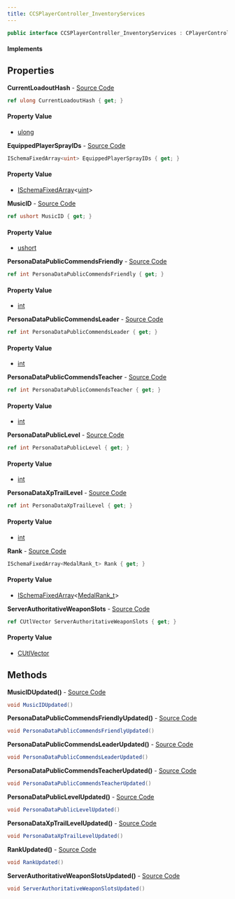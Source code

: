 ```yaml
---
title: CCSPlayerController_InventoryServices
---
```


```csharp
public interface CCSPlayerController_InventoryServices : CPlayerControllerComponent, ISchemaClass<CPlayerControllerComponent>, ISchemaClass<CCSPlayerController_InventoryServices>, ISchemaField, ISchemaClass, INativeHandle
```

#### Implements

## Properties

**CurrentLoadoutHash** - [Source Code](https://github.com/swiftly-solution/swiftlys2/blob/master/managed/src/SwiftlyS2.Generated/Schemas/Interfaces/CCSPlayerController_InventoryServices.cs#L32)

```csharp
ref ulong CurrentLoadoutHash { get; }
```

#### Property Value

- [ulong](https://learn.microsoft.com/dotnet/api/system.uint64)

**EquippedPlayerSprayIDs** - [Source Code](https://github.com/swiftly-solution/swiftlys2/blob/master/managed/src/SwiftlyS2.Generated/Schemas/Interfaces/CCSPlayerController_InventoryServices.cs#L30)

```csharp
ISchemaFixedArray<uint> EquippedPlayerSprayIDs { get; }
```

#### Property Value

- [ISchemaFixedArray](/docs/api/shared/schemas/ischemafixedarray-1)<[uint](https://learn.microsoft.com/dotnet/api/system.uint32)>

**MusicID** - [Source Code](https://github.com/swiftly-solution/swiftlys2/blob/master/managed/src/SwiftlyS2.Generated/Schemas/Interfaces/CCSPlayerController_InventoryServices.cs#L16)

```csharp
ref ushort MusicID { get; }
```

#### Property Value

- [ushort](https://learn.microsoft.com/dotnet/api/system.uint16)

**PersonaDataPublicCommendsFriendly** - [Source Code](https://github.com/swiftly-solution/swiftlys2/blob/master/managed/src/SwiftlyS2.Generated/Schemas/Interfaces/CCSPlayerController_InventoryServices.cs#L26)

```csharp
ref int PersonaDataPublicCommendsFriendly { get; }
```

#### Property Value

- [int](https://learn.microsoft.com/dotnet/api/system.int32)

**PersonaDataPublicCommendsLeader** - [Source Code](https://github.com/swiftly-solution/swiftlys2/blob/master/managed/src/SwiftlyS2.Generated/Schemas/Interfaces/CCSPlayerController_InventoryServices.cs#L22)

```csharp
ref int PersonaDataPublicCommendsLeader { get; }
```

#### Property Value

- [int](https://learn.microsoft.com/dotnet/api/system.int32)

**PersonaDataPublicCommendsTeacher** - [Source Code](https://github.com/swiftly-solution/swiftlys2/blob/master/managed/src/SwiftlyS2.Generated/Schemas/Interfaces/CCSPlayerController_InventoryServices.cs#L24)

```csharp
ref int PersonaDataPublicCommendsTeacher { get; }
```

#### Property Value

- [int](https://learn.microsoft.com/dotnet/api/system.int32)

**PersonaDataPublicLevel** - [Source Code](https://github.com/swiftly-solution/swiftlys2/blob/master/managed/src/SwiftlyS2.Generated/Schemas/Interfaces/CCSPlayerController_InventoryServices.cs#L20)

```csharp
ref int PersonaDataPublicLevel { get; }
```

#### Property Value

- [int](https://learn.microsoft.com/dotnet/api/system.int32)

**PersonaDataXpTrailLevel** - [Source Code](https://github.com/swiftly-solution/swiftlys2/blob/master/managed/src/SwiftlyS2.Generated/Schemas/Interfaces/CCSPlayerController_InventoryServices.cs#L28)

```csharp
ref int PersonaDataXpTrailLevel { get; }
```

#### Property Value

- [int](https://learn.microsoft.com/dotnet/api/system.int32)

**Rank** - [Source Code](https://github.com/swiftly-solution/swiftlys2/blob/master/managed/src/SwiftlyS2.Generated/Schemas/Interfaces/CCSPlayerController_InventoryServices.cs#L18)

```csharp
ISchemaFixedArray<MedalRank_t> Rank { get; }
```

#### Property Value

- [ISchemaFixedArray](/docs/api/shared/schemas/ischemafixedarray-1)<[MedalRank_t](/docs/api/shared/schemadefinitions/medalrank_t)>

**ServerAuthoritativeWeaponSlots** - [Source Code](https://github.com/swiftly-solution/swiftlys2/blob/master/managed/src/SwiftlyS2.Generated/Schemas/Interfaces/CCSPlayerController_InventoryServices.cs#L35)

```csharp
ref CUtlVector ServerAuthoritativeWeaponSlots { get; }
```

#### Property Value

- [CUtlVector](/docs/api/shared/natives/cutlvector)

## Methods

**MusicIDUpdated()** - [Source Code](https://github.com/swiftly-solution/swiftlys2/blob/master/managed/src/SwiftlyS2.Generated/Schemas/Interfaces/CCSPlayerController_InventoryServices.cs#L37)

```csharp
void MusicIDUpdated()
```

**PersonaDataPublicCommendsFriendlyUpdated()** - [Source Code](https://github.com/swiftly-solution/swiftlys2/blob/master/managed/src/SwiftlyS2.Generated/Schemas/Interfaces/CCSPlayerController_InventoryServices.cs#L42)

```csharp
void PersonaDataPublicCommendsFriendlyUpdated()
```

**PersonaDataPublicCommendsLeaderUpdated()** - [Source Code](https://github.com/swiftly-solution/swiftlys2/blob/master/managed/src/SwiftlyS2.Generated/Schemas/Interfaces/CCSPlayerController_InventoryServices.cs#L40)

```csharp
void PersonaDataPublicCommendsLeaderUpdated()
```

**PersonaDataPublicCommendsTeacherUpdated()** - [Source Code](https://github.com/swiftly-solution/swiftlys2/blob/master/managed/src/SwiftlyS2.Generated/Schemas/Interfaces/CCSPlayerController_InventoryServices.cs#L41)

```csharp
void PersonaDataPublicCommendsTeacherUpdated()
```

**PersonaDataPublicLevelUpdated()** - [Source Code](https://github.com/swiftly-solution/swiftlys2/blob/master/managed/src/SwiftlyS2.Generated/Schemas/Interfaces/CCSPlayerController_InventoryServices.cs#L39)

```csharp
void PersonaDataPublicLevelUpdated()
```

**PersonaDataXpTrailLevelUpdated()** - [Source Code](https://github.com/swiftly-solution/swiftlys2/blob/master/managed/src/SwiftlyS2.Generated/Schemas/Interfaces/CCSPlayerController_InventoryServices.cs#L43)

```csharp
void PersonaDataXpTrailLevelUpdated()
```

**RankUpdated()** - [Source Code](https://github.com/swiftly-solution/swiftlys2/blob/master/managed/src/SwiftlyS2.Generated/Schemas/Interfaces/CCSPlayerController_InventoryServices.cs#L38)

```csharp
void RankUpdated()
```

**ServerAuthoritativeWeaponSlotsUpdated()** - [Source Code](https://github.com/swiftly-solution/swiftlys2/blob/master/managed/src/SwiftlyS2.Generated/Schemas/Interfaces/CCSPlayerController_InventoryServices.cs#L44)

```csharp
void ServerAuthoritativeWeaponSlotsUpdated()
```

